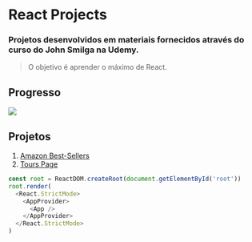 # React Projects

### Projetos desenvolvidos em materiais fornecidos através do curso do John Smilga na Udemy.

> O objetivo é aprender o máximo de React.

## Progresso

![](https://geps.dev/progress/20)

## Projetos 
1. [Amazon Best-Sellers](https://amazonbestsellersproject.netlify.app)
2. [Tours Page](https://turismapp.netlify.app/)


```javascript
const root = ReactDOM.createRoot(document.getElementById('root'))
root.render(
  <React.StrictMode>
    <AppProvider>
      <App />
    </AppProvider>
  </React.StrictMode>
)
```

